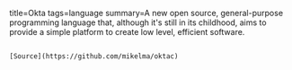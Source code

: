 title=Okta
tags=language
summary=A new open source, general-purpose programming language that, although it's still in its childhood, aims to provide a simple platform to create low level, efficient software.
~~~~~~

[Source](https://github.com/mikelma/oktac)

